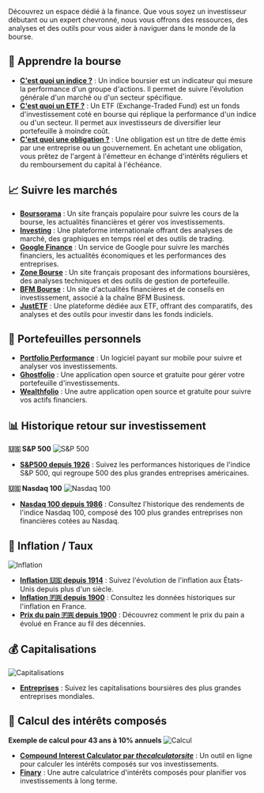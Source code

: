 Découvrez un espace dédié à la finance. Que vous soyez un investisseur débutant ou un expert chevronné, nous vous offrons des ressources, des analyses et des outils pour vous aider à naviguer dans le monde de la bourse.

## 🏦 Apprendre la bourse

- **[C'est quoi un indice ?](indices)** : Un indice boursier est un indicateur qui mesure la performance d'un groupe d'actions. Il permet de suivre l'évolution générale d'un marché ou d'un secteur spécifique.
- **[C'est quoi un ETF ?](etf)** : Un ETF (Exchange-Traded Fund) est un fonds d'investissement coté en bourse qui réplique la performance d'un indice ou d'un secteur. Il permet aux investisseurs de diversifier leur portefeuille à moindre coût.
- **[C'est quoi une obligation ?](obligations)** : Une obligation est un titre de dette émis par une entreprise ou un gouvernement. En achetant une obligation, vous prêtez de l'argent à l'émetteur en échange d'intérêts réguliers et du remboursement du capital à l'échéance.

## 📈 Suivre les marchés

- **[Boursorama](https://www.boursorama.com)** : Un site français populaire pour suivre les cours de la bourse, les actualités financières et gérer vos investissements.
- **[Investing](https://fr.investing.com)** : Une plateforme internationale offrant des analyses de marché, des graphiques en temps réel et des outils de trading.
- **[Google Finance](https://www.google.com/finance/)** : Un service de Google pour suivre les marchés financiers, les actualités économiques et les performances des entreprises.
- **[Zone Bourse](https://www.zonebourse.com)** : Un site français proposant des informations boursières, des analyses techniques et des outils de gestion de portefeuille.
- **[BFM Bourse](https://www.tradingsat.com)** : Un site d'actualités financières et de conseils en investissement, associé à la chaîne BFM Business.
- **[JustETF](https://www.justetf.com/fr)** : Une plateforme dédiée aux ETF, offrant des comparatifs, des analyses et des outils pour investir dans les fonds indiciels.

## 👝 Portefeuilles personnels

- **[Portfolio Performance](https://www.portfolio-performance.info)** : Un logiciel payant sur mobile pour suivre et analyser vos investissements.
- **[Ghostfolio](https://ghostfol.io/fr/start)** : Une application open source et gratuite pour gérer votre portefeuille d'investissements.
- **[Wealthfolio](https://wealthfolio.app/)** : Une autre application open source et gratuite pour suivre vos actifs financiers.

## 📊 Historique retour sur investissement

**🇺🇸 S&P 500**
![S&P 500](https://i.ibb.co/NspkG5Y/sp500.png)
- **[S&P500 depuis 1926](https://www.slickcharts.com/sp500/returns)** : Suivez les performances historiques de l'indice S&P 500, qui regroupe 500 des plus grandes entreprises américaines.

**🇺🇸 Nasdaq 100**
![Nasdaq 100](https://i.ibb.co/0mSBmd9/ndx.png)
- **[Nasdaq 100 depuis 1986](https://www.slickcharts.com/nasdaq100/returns)** : Consultez l'historique des rendements de l'indice Nasdaq 100, composé des 100 plus grandes entreprises non financières cotées au Nasdaq.

## 🔢 Inflation / Taux

![Inflation](https://i.ibb.co/KmsRHCY/inflation.png)

- **[Inflation 🇺🇸 depuis 1914](https://www.slickcharts.com/inflation)** : Suivez l'évolution de l'inflation aux États-Unis depuis plus d'un siècle.
- **[Inflation 🇫🇷 depuis 1900](https://france-inflation.com/)** : Consultez les données historiques sur l'inflation en France.
- **[Prix du pain 🇫🇷 depuis 1900](https://france-inflation.com/prix_du_pain_depuis_1900_en_france.php)** : Découvrez comment le prix du pain a évolué en France au fil des décennies.

## 💰 Capitalisations

![Capitalisations](https://i.ibb.co/XSD5CyC/capi.png)

- **[Entreprises](https://companiesmarketcap.com)** : Suivez les capitalisations boursières des plus grandes entreprises mondiales.

## 💸 Calcul des intérêts composés

**Exemple de calcul pour 43 ans à 10% annuels**
![Calcul](https://i.ibb.co/f8c43GS/calcul.png)

- **[Compound Interest Calculator par *thecalculatorsite*](https://www.thecalculatorsite.com/finance/calculators/compoundinterestcalculator.php)** : Un outil en ligne pour calculer les intérêts composés sur vos investissements.
- **[Finary](https://finary.com/fr/tools/compound-interests-calculator)** : Une autre calculatrice d'intérêts composés pour planifier vos investissements à long terme.